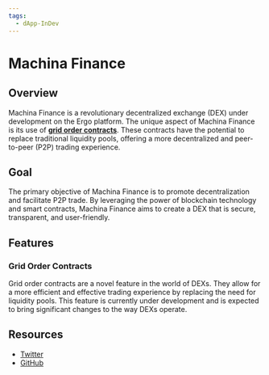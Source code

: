 ```yaml
---
tags:
  - dApp-InDev
---
```


# Machina Finance

## Overview

Machina Finance is a revolutionary decentralized exchange (DEX) under development on the Ergo platform. The unique aspect of Machina Finance is its use of **[grid order contracts](grid_trading.md)**. These contracts have the potential to replace traditional liquidity pools, offering a more decentralized and peer-to-peer (P2P) trading experience.

## Goal

The primary objective of Machina Finance is to promote decentralization and facilitate P2P trade. By leveraging the power of blockchain technology and smart contracts, Machina Finance aims to create a DEX that is secure, transparent, and user-friendly.

## Features

### Grid Order Contracts

Grid order contracts are a novel feature in the world of DEXs. They allow for a more efficient and effective trading experience by replacing the need for liquidity pools. This feature is currently under development and is expected to bring significant changes to the way DEXs operate.

## Resources

- [Twitter](https://twitter.com/MachinaFinance)
- [GitHub](https://github.com/nautls/machina-finance)
